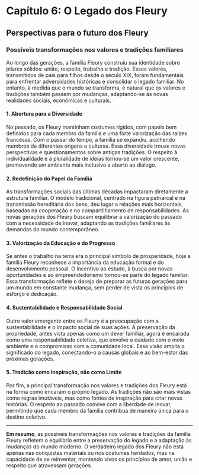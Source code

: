 
# Capítulo 6: O Legado dos Fleury

## Perspectivas para o futuro dos Fleury

### Possíveis transformações nos valores e tradições familiares

Ao longo das gerações, a família Fleury construiu sua identidade sobre pilares sólidos: união, respeito, trabalho e tradição. Esses valores, transmitidos de pais para filhos desde o século XIX, foram fundamentais para enfrentar adversidades históricas e consolidar o legado familiar. No entanto, à medida que o mundo se transforma, é natural que os valores e tradições também passem por mudanças, adaptando-se às novas realidades sociais, econômicas e culturais.

#### 1. **Abertura para a Diversidade**

No passado, os Fleury mantinham costumes rígidos, com papéis bem definidos para cada membro da família e uma forte valorização das raízes francesas. Com o passar do tempo, a família se expandiu, acolhendo membros de diferentes origens e culturas. Essa diversidade trouxe novas perspectivas e questionamentos sobre antigas tradições. O respeito à individualidade e à pluralidade de ideias tornou-se um valor crescente, promovendo um ambiente mais inclusivo e aberto ao diálogo.

#### 2. **Redefinição do Papel da Família**

As transformações sociais das últimas décadas impactaram diretamente a estrutura familiar. O modelo tradicional, centrado na figura patriarcal e na transmissão hereditária dos bens, deu lugar a relações mais horizontais, baseadas na cooperação e no compartilhamento de responsabilidades. As novas gerações dos Fleury buscam equilibrar a valorização do passado com a necessidade de inovar, adaptando as tradições familiares às demandas do mundo contemporâneo.

#### 3. **Valorização da Educação e do Progresso**

Se antes o trabalho na terra era o principal símbolo de prosperidade, hoje a família Fleury reconhece a importância da educação formal e do desenvolvimento pessoal. O incentivo ao estudo, à busca por novas oportunidades e ao empreendedorismo tornou-se parte do legado familiar. Essa transformação reflete o desejo de preparar as futuras gerações para um mundo em constante mudança, sem perder de vista os princípios de esforço e dedicação.

#### 4. **Sustentabilidade e Responsabilidade Social**

Outro valor emergente entre os Fleury é a preocupação com a sustentabilidade e o impacto social de suas ações. A preservação da propriedade, antes vista apenas como um dever familiar, agora é encarada como uma responsabilidade coletiva, que envolve o cuidado com o meio ambiente e o compromisso com a comunidade local. Essa visão amplia o significado do legado, conectando-o a causas globais e ao bem-estar das próximas gerações.

#### 5. **Tradição como Inspiração, não como Limite**

Por fim, a principal transformação nos valores e tradições dos Fleury está na forma como encaram o próprio legado. As tradições não são mais vistas como regras imutáveis, mas como fontes de inspiração para criar novas histórias. O respeito ao passado convive com a liberdade de inovar, permitindo que cada membro da família contribua de maneira única para o destino coletivo.

---

**Em resumo**, as possíveis transformações nos valores e tradições da família Fleury refletem o equilíbrio entre a preservação do legado e a adaptação às mudanças do mundo moderno. O verdadeiro legado dos Fleury não está apenas nas conquistas materiais ou nos costumes herdados, mas na capacidade de se reinventar, mantendo vivos os princípios de amor, união e respeito que atravessam gerações.
```
